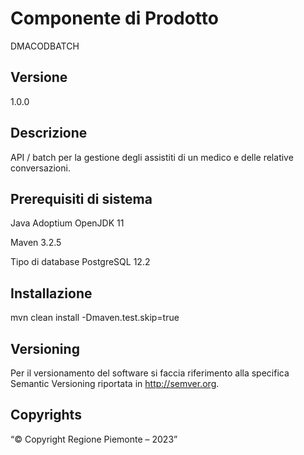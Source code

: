 # Componente di Prodotto

DMACODBATCH

## Versione

1.0.0

## Descrizione

API / batch per la gestione degli assistiti di un medico e delle relative conversazioni.

## Prerequisiti di sistema

Java
Adoptium OpenJDK 11

Maven
3.2.5

Tipo di database
PostgreSQL 12.2

## Installazione

mvn clean install -Dmaven.test.skip=true

## Versioning

Per il versionamento del software si faccia riferimento alla specifica Semantic Versioning riportata in http://semver.org.

## Copyrights

“© Copyright Regione Piemonte – 2023”

